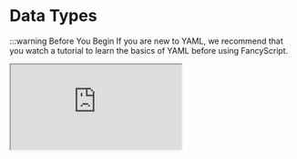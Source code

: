 # Data Types

:::warning Before You Begin
If you are new to YAML, we recommend that you watch a tutorial to learn the basics of YAML before using FancyScript.

<!-- markdownlint-disable -->
<iframe src="https://www.youtube.com/embed/0fbnyS_lHW4?si=MwdX3onyJgq-E03K" referrerpolicy="strict-origin-when-cross-origin" allowfullscreen class="w-full aspect-video rounded-md" />
<!-- markdownlint-restore -->
:::

The data types are a way to differentiate the data we have by its type.

This page will give a quick overview of the data types used in FancyScript.

## Text Strings (`String`)

A string is a data type that represents a sequence of characters such as letters, numbers and symbols. It is used to store and manipulate text.

In YAML, it can be represented as follows:

```yml
content: "Hello, world! This is a one line string."
```

To make texts with line breaks, you can use `|-`

```yml
content: |- # No need to use double quotes.
  Hello,
  world!
  This is a multi-line string.
```

## Booleans (`Boolean`)

A boolean is a data type that represents whether a value is true or false. The boolean values are `true` or `false`.

In YAML, it can be represented as follows:

```yml
is_enabled: true
use_index: false
```
